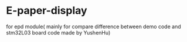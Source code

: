 # E-paper-display
for epd module( mainly for compare difference between demo code and stm32L03 board code made by YushenHu)
